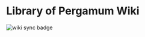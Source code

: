# Library of Pergamum Wiki

![wiki sync badge](https://img.shields.io/github/workflow/status/pablordoricaw/lib-of-pergamum-wiki/Wiki%20Sync?label=Wiki%20Sync)
